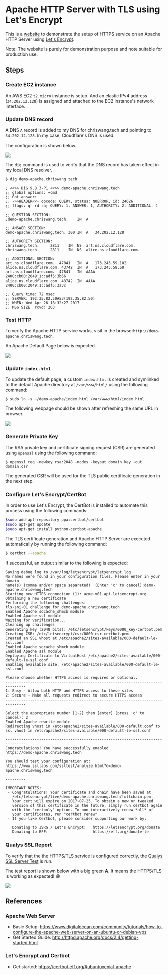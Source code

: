 # Apache HTTP Server with TLS using Let's Encrypt 

This is a [website](https://demo-apache.chriswang.tech/) to demonstrate the setup of HTTPS service on an Apache HTTP Server using [Let's Encrypt](https://letsencrypt.org/).

Note: The website is purely for demonstration purpose and note suitable for production use.

## Steps
### Create EC2 instance
An AWS EC2 `t2.micro` instance is setup. And an elastic IPv4 address (`34.202.12.128`) is assigned and attached to the EC2 instance's network interface.

### Update DNS record

A DNS `A` record is added to my DNS for chriswang.tech and pointing to `34.202.12.128`. In my case, Cloudflare's DNS is used.

 The configuration is shown below.

![](images/dns.png)

The `dig` command is used to verify that the DNS record has taken effect in my local DNS resolver.

```bash
$ dig demo-apache.chriswang.tech
```

    ; <<>> DiG 9.8.3-P1 <<>> demo-apache.chriswang.tech
    ;; global options: +cmd
    ;; Got answer:
    ;; ->>HEADER<<- opcode: QUERY, status: NOERROR, id: 24626
    ;; flags: qr rd ra; QUERY: 1, ANSWER: 1, AUTHORITY: 2, ADDITIONAL: 4
    
    ;; QUESTION SECTION:
    ;demo-apache.chriswang.tech.	IN	A
    
    ;; ANSWER SECTION:
    demo-apache.chriswang.tech. 300	IN	A	34.202.12.128
    
    ;; AUTHORITY SECTION:
    chriswang.tech.		2811	IN	NS	art.ns.cloudflare.com.
    chriswang.tech.		2811	IN	NS	alice.ns.cloudflare.com.
    
    ;; ADDITIONAL SECTION:
    art.ns.cloudflare.com.	47841	IN	A	173.245.59.102
    alice.ns.cloudflare.com. 43742	IN	A	173.245.58.60
    art.ns.cloudflare.com.	47841	IN	AAAA	2400:cb00:2049:1::adf5:3b66
    alice.ns.cloudflare.com. 43742	IN	AAAA	2400:cb00:2049:1::adf5:3a3c
    
    ;; Query time: 72 msec
    ;; SERVER: 192.35.82.50#53(192.35.82.50)
    ;; WHEN: Wed Apr 26 18:32:27 2017
    ;; MSG SIZE  rcvd: 203


### Test HTTP
To verify the Apache HTTP service works, visit in the browser`http://demo-apache.chriswang.tech`.

An Apache Default Page below is expected.

![](images/default_apache.png)



### Update `index.html`

To update the default page, a custom `index.html` is created and symlinked to the default Apache directory at `/var/www/html/` using the following command:

`$ sudo ln -s ~/demo-apache/index.html /var/www/html/index.html`

The following webpage should be shown after refreshing the same URL in browser.

![](images/index_html.png)

### Generate Private Key

The RSA private key and certificate signing request (CSR) are generated using `openssl` using the following command:

`$ openssl req -newkey rsa:2048 -nodes -keyout domain.key -out domain.csr`

The generated CSR will be used for the TLS public certificate generation in the next step.

### Configure Let's Encrypt/CertBot

In order to use Let's Encrypt, the CertBot is installed to automate this process using the following commands:
```bash
$sudo add-apt-repository ppa:certbot/certbot
$sudo apt-get update
$sudo apt-get install python-certbot-apache
```

The TLS certificate generation and Apache HTTP Server are executed automatically by running the following command:


```bash
$ certbot --apache 
```

If successful, an output similar to the following is expected:

    Saving debug log to /var/log/letsencrypt/letsencrypt.log
    No names were found in your configuration files. Please enter in your domain
    name(s) (comma and/or space separated)  (Enter 'c' to cancel):demo-apache.chriswang.tech
    Starting new HTTPS connection (1): acme-v01.api.letsencrypt.org
    Obtaining a new certificate
    Performing the following challenges:
    tls-sni-01 challenge for demo-apache.chriswang.tech
    Enabled Apache socache_shmcb module
    Enabled Apache ssl module
    Waiting for verification...
    Cleaning up challenges
    Generating key (2048 bits): /etc/letsencrypt/keys/0000_key-certbot.pem
    Creating CSR: /etc/letsencrypt/csr/0000_csr-certbot.pem
    Created an SSL vhost at /etc/apache2/sites-available/000-default-le-ssl.conf
    Enabled Apache socache_shmcb module
    Enabled Apache ssl module
    Deploying Certificate to VirtualHost /etc/apache2/sites-available/000-default-le-ssl.conf
    Enabling available site: /etc/apache2/sites-available/000-default-le-ssl.conf
    
    Please choose whether HTTPS access is required or optional.
    -------------------------------------------------------------------------------
    1: Easy - Allow both HTTP and HTTPS access to these sites
    2: Secure - Make all requests redirect to secure HTTPS access
    -------------------------------------------------------------------------------
    
    Select the appropriate number [1-2] then [enter] (press 'c' to cancel): 2
    Enabled Apache rewrite module
    Redirecting vhost in /etc/apache2/sites-available/000-default.conf to ssl vhost in /etc/apache2/sites-available/000-default-le-ssl.conf
    
    -------------------------------------------------------------------------------
    Congratulations! You have successfully enabled
    https://demo-apache.chriswang.tech
    
    You should test your configuration at:
    https://www.ssllabs.com/ssltest/analyze.html?d=demo-apache.chriswang.tech
    -------------------------------------------------------------------------------
    
    IMPORTANT NOTES:
     - Congratulations! Your certificate and chain have been saved at
       /etc/letsencrypt/live/demo-apache.chriswang.tech/fullchain.pem.
       Your cert will expire on 2017-07-25. To obtain a new or tweaked
       version of this certificate in the future, simply run certbot again
       with the "certonly" option. To non-interactively renew *all* of
       your certificates, run "certbot renew"
     - If you like Certbot, please consider supporting our work by:
    
       Donating to ISRG / Let's Encrypt:   https://letsencrypt.org/donate
       Donating to EFF:                    https://eff.org/donate-le

### Qualys SSL Report

To verify that the the HTTPS/TLS service is configured correctly, the [Qualys SSL Server Test](https://www.ssllabs.com/ssltest/analyze.html?d=demo-apache.chriswang.tech) is run. 

The test report is shown below with a big green **A**. It means the HTTPS/TLS is working as expected! 😀

![](images/ssl_report.png)

## References

### Apache Web Server
*  Basic Setup: https://www.digitalocean.com/community/tutorials/how-to-configure-the-apache-web-server-on-an-ubuntu-or-debian-vps
*  Get Started Guide: 
   http://httpd.apache.org/docs/2.4/getting-started.html

### Let's Encrypt and Certbot
* Get started: https://certbot.eff.org/#ubuntuxenial-apache

